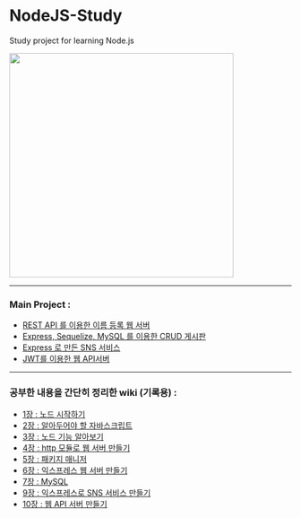 
# NodeJS-Study
Study project for learning Node.js  

<img src="https://user-images.githubusercontent.com/26129338/87935976-063d2b80-cacd-11ea-912f-0c19049ea50c.jpg" width="400">

---
### Main Project :  
- [REST API 를 이용한 이름 등록 웹 서버](https://github.com/khndhkx123/NodeJS-Study/tree/master/ExampleCode/CH4/4.3_REST_Server)
- [Express, Sequelize, MySQL 를 이용한 CRUD 게시판](https://github.com/khndhkx123/NodeJS-Study/tree/master/ExampleCode/CH7/learn-sequlize)
- [Express 로 만든 SNS 서비스](https://github.com/khndhkx123/NodeJS-Study/tree/master/ExampleCode/CH9/nodebird)
- [JWT를 이용한 웹 API서버](https://github.com/khndhkx123/NodeJS-Study/tree/master/ExampleCode/CH10)
---
### 공부한 내용을 간단히 정리한 wiki (기록용) :
- [1장 : 노드 시작하기](https://github.com/khndhkx123/NodeJS-Study/wiki/1.-%EB%85%B8%EB%93%9C-%EC%8B%9C%EC%9E%91%ED%95%98%EA%B8%B0)
- [2장 : 알아두어야 할 자바스크립트](https://github.com/khndhkx123/NodeJS-Study/wiki/2.-%EC%95%8C%EC%95%84%EB%91%90%EC%96%B4%EC%95%BC-%ED%95%A0-%EC%9E%90%EB%B0%94%EC%8A%A4%ED%81%AC%EB%A6%BD%ED%8A%B8)
- [3장 : 노드 기능 알아보기](https://github.com/khndhkx123/NodeJS-Study/wiki/3.-%EB%85%B8%EB%93%9C-%EA%B8%B0%EB%8A%A5-%EC%95%8C%EC%95%84%EB%B3%B4%EA%B8%B0)
- [4장 : http 모듈로 웹 서버 만들기](https://github.com/khndhkx123/NodeJS-Study/wiki/4.-http-%EB%AA%A8%EB%93%88%EB%A1%9C-%EC%9B%B9-%EC%84%9C%EB%B2%84-%EB%A7%8C%EB%93%A4%EA%B8%B0)
- [5장 : 패키지 매니저](https://github.com/khndhkx123/NodeJS-Study/wiki/5.-%ED%8C%A8%ED%82%A4%EC%A7%80-%EB%A7%A4%EB%8B%88%EC%A0%80)
- [6장 : 익스프레스 웹 서버 만들기](https://github.com/khndhkx123/NodeJS-Study/wiki/6.-%EC%9D%B5%EC%8A%A4%ED%94%84%EB%A0%88%EC%8A%A4-%EC%9B%B9-%EC%84%9C%EB%B2%84-%EB%A7%8C%EB%93%A4%EA%B8%B0)
- [7장 : MySQL](https://github.com/khndhkx123/NodeJS-Study/wiki/7.-MySQL)
- [9장 : 익스프레스로 SNS 서비스 만들기](https://github.com/khndhkx123/NodeJS-Study/wiki/9.-%EC%9D%B5%EC%8A%A4%ED%94%84%EB%A0%88%EC%8A%A4%EB%A1%9C-SNS-%EC%84%9C%EB%B9%84%EC%8A%A4-%EB%A7%8C%EB%93%A4%EA%B8%B0)
- [10장 : 웹 API 서버 만들기](https://github.com/khndhkx123/NodeJS-Study/wiki/10.-%EC%9B%B9-API-%EC%84%9C%EB%B2%84-%EB%A7%8C%EB%93%A4%EA%B8%B0)
